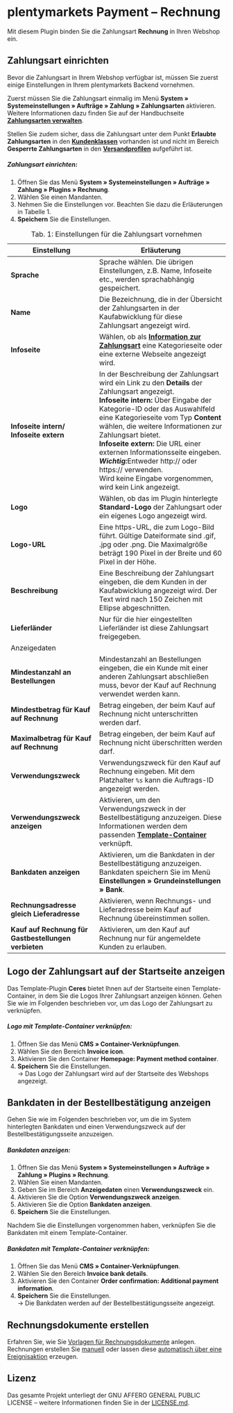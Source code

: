 # plentymarkets Payment – Rechnung

Mit diesem Plugin binden Sie die Zahlungsart **Rechnung** in Ihren Webshop ein.

## Zahlungsart einrichten

Bevor die Zahlungsart in Ihrem Webshop verfügbar ist, müssen Sie zuerst einige Einstellungen in Ihrem plentymarkets Backend vornehmen.

Zuerst müssen Sie die Zahlungsart einmalig im Menü **System » Systemeinstellungen » Aufträge » Zahlung » Zahlungsarten** aktivieren. Weitere Informationen dazu finden Sie auf der Handbuchseite <strong><a href="https://knowledge.plentymarkets.com/payment/zahlungsarten-verwalten#20" target="_blank">Zahlungsarten verwalten</a></strong>.

Stellen Sie zudem sicher, dass die Zahlungsart unter dem Punkt **Erlaubte Zahlungsarten** in den <strong><a href="https://knowledge.plentymarkets.com/crm/kontakte-verwalten#15" target="_blank">Kundenklassen</a></strong> vorhanden ist und nicht im Bereich **Gesperrte Zahlungsarten** in den <strong><a href="https://knowledge.plentymarkets.com/auftragsabwicklung/fulfillment/versand-vorbereiten#1000" target="_blank">Versandprofilen</a></strong> aufgeführt ist.

##### Zahlungsart einrichten:

1. Öffnen Sie das Menü **System&nbsp;» Systemeinstellungen » Aufträge&nbsp;» Zahlung » Plugins » Rechnung**.
2. Wählen Sie einen Mandanten.
3. Nehmen Sie die Einstellungen vor. Beachten Sie dazu die Erläuterungen in Tabelle 1.
4. **Speichern** Sie die Einstellungen.

<table>
<caption>Tab. 1: Einstellungen für die Zahlungsart vornehmen</caption>
	<thead>
		<th>
			Einstellung
		</th>
		<th>
			Erläuterung
		</th>
	</thead>
	<tbody>
        <tr>
			<td>
				<b>Sprache</b>
			</td>
			<td>
				Sprache wählen. Die übrigen Einstellungen, z.B. Name, Infoseite etc., werden sprachabhängig gespeichert.
			</td>
		</tr>
        <tr>
			<td>
				<b>Name</b>
			</td>
			<td>
				Die Bezeichnung, die in der Übersicht der Zahlungsarten in der Kaufabwicklung für diese Zahlungsart angezeigt wird.
			</td>
		</tr>
		<tr>
			<td>
				<b>Infoseite</b>
			</td>
			<td>Wählen, ob als <a href="https://knowledge.plentymarkets.com/auftragsabwicklung/payment/bankdaten-verwalten#40"><strong>Information zur Zahlungsart</strong></a> eine Kategorieseite oder eine externe Webseite angezeigt wird.
			</td>
		</tr>
		<tr>
			<td>
				<b>Infoseite intern/<br />Infoseite extern</b>
			</td>
			<td>In der Beschreibung der Zahlungsart wird ein Link zu den <strong>Details</strong> der Zahlungsart angezeigt.<br /><strong>Infoseite intern:</strong> Über Eingabe der Kategorie-ID oder das Auswahlfeld eine Kategorieseite vom Typ <strong>Content</strong> wählen, die weitere Informationen zur Zahlungsart bietet.<br /><strong>Infoseite extern:</strong> Die URL einer externen Informationsseite eingeben. <strong><i>Wichtig:</i></strong>Entweder http:// oder https:// verwenden.<br />Wird keine Eingabe vorgenommen, wird kein Link angezeigt.
			</td>
        <tr>
			<td>
				<b>Logo</b>
			</td>
			<td>
			Wählen, ob das im Plugin hinterlegte <strong>Standard-Logo</strong> der Zahlungsart oder ein eigenes Logo angezeigt wird.
			</td>
		</tr>
        <tr>
			<td>
				<b>Logo-URL</b>
			</td>
			<td>
			Eine https-URL, die zum Logo-Bild führt. Gültige Dateiformate sind .gif, .jpg oder .png. Die Maximalgröße beträgt 190 Pixel in der Breite und 60 Pixel in der Höhe.
			</td>
		</tr>
		<tr>
			<td>
				<b>Beschreibung</b>
			</td>
			<td>
				Eine Beschreibung der Zahlungsart eingeben, die dem Kunden in der Kaufabwicklung angezeigt wird. Der Text wird nach 150 Zeichen mit Ellipse abgeschnitten.
			</td>
		</tr>
		<tr>
			<td>
				<b>Lieferländer</b>
			</td>
			<td>
				Nur für die hier eingestellten Lieferländer ist diese Zahlungsart freigegeben.
			</td>
		</tr>
		<tr>
			<td colspan="2" class="th">Anzeigedaten</td>  
		</tr>
		<tr>
			<td>
				<b>Mindestanzahl an Bestellungen</b>
			</td>  
			<td>
Mindestanzahl an Bestellungen eingeben, die ein Kunde mit einer anderen Zahlungsart abschließen muss, bevor der Kauf auf Rechnung verwendet werden kann.
			</td>
		</tr>
		<tr>
			<td>
				<b>Mindestbetrag für Kauf auf Rechnung</b>
			</td>  
			<td>
			Betrag eingeben, der beim Kauf auf Rechnung nicht unterschritten werden darf.
			</td>
		</tr>
		<tr>
			<td>
				<b>Maximalbetrag für Kauf auf Rechnung</b>
			</td>  
			<td>
			Betrag eingeben, der beim Kauf auf Rechnung nicht überschritten werden darf.
			</td>
		</tr>
		<tr>
			<td>
				<b>Verwendungszweck</b>
			</td>  
			<td>
			Verwendungszweck für den Kauf auf Rechnung eingeben. Mit dem Platzhalter <code>%s</code> kann die Auftrags-ID angezeigt werden.
			</td>
		</tr>
		<tr>
			<td>
				<b>Verwendungszweck anzeigen</b>
			</td>  
			<td>
			Aktivieren, um den Verwendungszweck in der Bestellbestätigung anzuzeigen. Diese Informationen werden dem passenden <a href="#10."><strong>Template-Container</strong></a> verknüpft.
			</td>
		</tr>
		<tr>
			<td>
				<b>Bankdaten anzeigen</b>
			</td>  
			<td>
			Aktivieren, um die Bankdaten in der Bestellbestätigung anzuzeigen. Bankdaten speichern Sie im Menü <strong>Einstellungen » Grundeinstellungen » Bank</strong>.
			</td>
		</tr>
		<tr>
			<td>
				<b>Rechnungsadresse gleich Lieferadresse</b>
			</td>  
			<td>
			Aktivieren, wenn Rechnungs- und Lieferadresse beim Kauf auf Rechnung übereinstimmen sollen.
			</td>
		</tr>
		<tr>
			<td>
				<b>Kauf auf Rechnung für Gastbestellungen verbieten</b>
			</td>  
			<td>
			Aktivieren, um den Kauf auf Rechnung nur für angemeldete Kunden zu erlauben.
			</td>
		</tr>
	</tbody>
</table>

## Logo der Zahlungsart auf der Startseite anzeigen

Das Template-Plugin **Ceres** bietet Ihnen auf der Startseite einen Template-Container, in dem Sie die Logos Ihrer Zahlungsart anzeigen können. Gehen Sie wie im Folgenden beschrieben vor, um das Logo der Zahlungsart zu verknüpfen.

##### Logo mit Template-Container verknüpfen:

1. Öffnen Sie das Menü **CMS » Container-Verknüpfungen**.
2. Wählen Sie den Bereich **Invoice icon**.
3. Aktivieren Sie den Container **Homepage: Payment method container**.
4. **Speichern** Sie die Einstellungen.<br />→ Das Logo der Zahlungsart wird auf der Startseite des Webshops angezeigt.

## Bankdaten in der Bestellbestätigung anzeigen <a id="10." name="10."></a>

Gehen Sie wie im Folgenden beschrieben vor, um die im System hinterlegten Bankdaten und einen Verwendungszweck auf der Bestellbestätigungsseite anzuzeigen.

##### Bankdaten anzeigen:

1. Öffnen Sie das Menü **System&nbsp;» Systemeinstellungen » Aufträge&nbsp;» Zahlung » Plugins » Rechnung**.
2. Wählen Sie einen Mandanten.
3. Geben Sie im Bereich **Anzeigedaten** einen **Verwendungszweck** ein.
4. Aktivieren Sie die Option **Verwendungszweck anzeigen**.
5. Aktivieren Sie die Option **Bankdaten anzeigen**.
6. **Speichern** Sie die Einstellungen.

Nachdem Sie die Einstellungen vorgenommen haben, verknüpfen Sie die Bankdaten mit einem Template-Container.

##### Bankdaten mit Template-Container verknüpfen:

1. Öffnen Sie das Menü **CMS » Container-Verknüpfungen**.
2. Wählen Sie den Bereich **Invoice bank details**.
3. Aktivieren Sie den Container **Order confirmation: Additional payment information**.
4. **Speichern** Sie die Einstellungen.<br />→ Die Bankdaten werden auf der Bestellbestätigungsseite angezeigt.

## Rechnungsdokumente erstellen

Erfahren Sie, wie Sie [Vorlagen für Rechnungsdokumente](https://knowledge.plentymarkets.com/auftraege/auftragsdokumente#300) anlegen. Rechnungen erstellen Sie [manuell](https://knowledge.plentymarkets.com/auftraege/auftragsdokumente/rechnungen-erzeugen#200) oder lassen diese [automatisch über eine Ereignisaktion](https://knowledge.plentymarkets.com/automatisierung/best-practices-automatisierung#_rechnung_erzeugen_und_versenden) erzeugen.

## Lizenz

Das gesamte Projekt unterliegt der GNU AFFERO GENERAL PUBLIC LICENSE – weitere Informationen finden Sie in der [LICENSE.md](https://github.com/plentymarkets/plugin-payment-invoice/blob/master/LICENSE.md).
